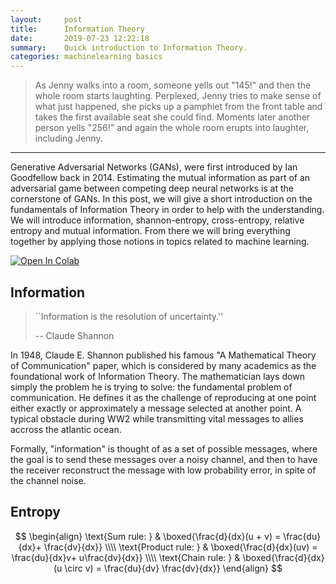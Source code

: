 ```yaml
---
layout:     post
title:      Information Theory
date:       2019-07-23 12:22:18
summary:    Quick introduction to Information Theory.
categories: machinelearning basics
---
```


> As Jenny walks into a room, someone yells out "145!" and then the whole room
> starts laughting.
> Perplexed, Jenny tries to make sense of what just happened, she picks up a
> pamphlet from the front table and takes the first available seat she could
> find. Moments
> later another person yells "256!" and again the whole room erupts into
> laughter, including Jenny.

---
Generative Adversarial Networks (GANs), were first introduced by Ian Goodfellow
back in 2014. Estimating the mutual information as part of an adversarial game
between competing deep neural networks is at the cornerstone of GANs. In this
post, we will give a short introduction on the fundamentals of Information
Theory in order to help with the understanding. We will introduce information,
shannon-entropy, cross-entropy, relative entropy and mutual information. From
there we will bring everything together by applying those notions in topics
related to machine learning.


<a href="https://colab.research.google.com/drive/1--MtLnkUsyCwkdeVITCEmDxig_EywYbC" target="_parent"><img src="https://colab.research.google.com/assets/colab-badge.svg" alt="Open In Colab"/></a>

## Information

> ``Information is the resolution of uncertainty.''
>
> -- Claude Shannon

In 1948, Claude E. Shannon published his famous "A Mathematical Theory of
Communication" paper, which is considered by many academics as the foundational work of
Information Theory. The mathematician lays down simply the problem he is trying
to solve: the fundamental problem of communication. He defines it as the challenge of
reproducing at one point either exactly or approximately a message selected at
another point. A typical obstacle during WW2 while transmitting vital messages
to allies accross the atlantic ocean.

Formally, "information" is thought of as a set of possible messages, where the
goal is to send these messages over a noisy channel, and then to have the
receiver reconstruct the message with low probability error, in spite of the
channel noise.

## Entropy

$$
\begin{align}
    \text{Sum rule: } & \boxed{\frac{d}{dx}(u + v) = \frac{du}{dx}+ \frac{dv}{dx}} \\\\
    \text{Product rule: } & \boxed{\frac{d}{dx}(uv) = \frac{du}{dx}v+ u\frac{dv}{dx}} \\\\
    \text{Chain rule: } & \boxed{\frac{d}{dx}(u \circ v) = \frac{du}{dv} \frac{dv}{dx}}
\end{align}
$$
